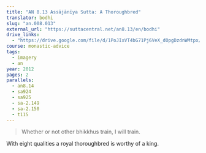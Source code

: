 ```yaml
---
title: "AN 8.13 Assājānīya Sutta: A Thoroughbred"
translator: bodhi
slug: "an.008.013"
external_url: "https://suttacentral.net/an8.13/en/bodhi"
drive_links:
  - "https://drive.google.com/file/d/1PoJIxVT4bG71Pj6VeX_dOpgDzdnWMtpx/view?usp=drivesdk"
course: monastic-advice
tags:
  - imagery
  - an
year: 2012
pages: 2
parallels:
  - an8.14
  - sa924
  - sa925
  - sa-2.149
  - sa-2.150
  - t115
---
```


> Whether or not other bhikkhus train, I will train.

With eight qualities a royal thoroughbred is worthy of a king.

